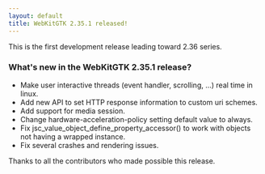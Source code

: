 ```yaml
---
layout: default
title: WebKitGTK 2.35.1 released!
---
```


This is the first development release leading toward 2.36 series.

### What's new in the WebKitGTK 2.35.1 release?

 - Make user interactive threads (event handler, scrolling, ...) real time in linux.
 - Add new API to set HTTP response information to custom uri schemes.
 - Add support for media session.
 - Change hardware-acceleration-policy setting default value to always.
 - Fix jsc_value_object_define_property_accessor() to work with objects not having a wrapped instance.
 - Fix several crashes and rendering issues.

Thanks to all the contributors who made possible this release.
